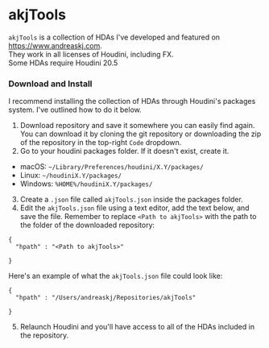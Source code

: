 # akjTools
`akjTools` is a collection of HDAs I've developed and featured on https://www.andreaskj.com. <br />
They work in all licenses of Houdini, including FX. <br />
Some HDAs require Houdini 20.5

### Download and Install
I recommend installing the collection of HDAs through Houdini's packages system. I've outlined how to do it below.

1. Download repository and save it somewhere you can easily find again. You can download it by cloning the git repository or downloading the zip of the repository in the top-right `Code` dropdown.
2. Go to your houdini packages folder. If it doesn't exist, create it.
  - macOS: `~/Library/Preferences/houdini/X.Y/packages/`
  - Linux: `~/houdiniX.Y/packages/`
  - Windows: `%HOME%/houdiniX.Y/packages/`
3. Create a `.json` file called `akjTools.json` inside the packages folder.
4. Edit the `akjTools.json` file using a text editor, add the text below, and save the file. Remember to replace `<Path to akjTools>` with the path to the folder of the downloaded repository:
  ```
  {
  	"hpath" : "<Path to akjTools>"
  
  }
  ```
  Here's an example of what the `akjTools.json` file could look like:
  ```
  {
  	"hpath" : "/Users/andreaskj/Repositories/akjTools"
  
  }
  ```

5. Relaunch Houdini and you'll have access to all of the HDAs included in the repository.
